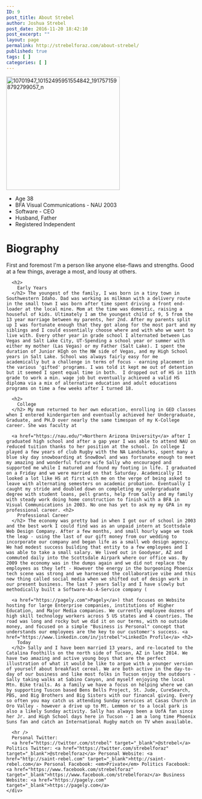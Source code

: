 ```yaml
---
ID: 9
post_title: About Strebel
author: Joshua Strebel
post_date: 2016-11-20 18:42:10
post_excerpt: ""
layout: page
permalink: http://strebelforaz.com/about-strebel/
published: true
tags: [ ]
categories: [ ]
---
```

<div class="row">
  <div class="col-sm-4">
    <img src="http://strebelforaz.com/wp-content/uploads/2016/11/10701947_10152495951554842_1917571598792799057_n-e1480137887741-300x300.jpg" alt="10701947_10152495951554842_1917571598792799057_n" width="300" height="300" class="alignnone size-medium wp-image-43 box-shadow1 img-fluid" /> <ul class="list-unstyled">
      <li>
        Age 38
      </li>
      <li>
        BFA Visual Communications - NAU 2003
      </li>
      <li>
        Software - CEO
      </li>
      <li>
        Husband, Father
      </li>
      <li>
        Registered Independent
      </li>
    </ul>
  </div>
  
  <div class="col-sm-8">
    <div class="card card-block">
      <h1>
        Biography
      </h1> First and foremost I'm a person like anyone else-flaws and strengths. Good at a few things, average a most, and lousy at others. 
      
      <h2>
        Early Years
      </h2> The youngest of the family, I was born in a tiny town in Southwestern Idaho. Dad was working as milkman with a delivery route in the small town I was born after time spent driving a front end-loader at the local mine. Mom at the time was domestic, raising a houseful of kids. Ultimately I am the youngest child of 9, 5 from the 13 year marriage between my parents, her 2nd. After my parents split up I was fortunate enough that they got along for the most part and my siblings and I could essentially choose where and with who we want to live with. Every other year in grade school I alternated between Las Vegas and Salt Lake City, UT-Spending a school year or summer with either my mother (Las Vegas) or my Father (Salt Lake). I spent the duration of Junior HIgh on the NW side of Vegas, and my High School years in Salt Lake. School was always fairly easy for me academically but a challenge in terms of focus - earning placement in the various 'gifted' programs. I was told it kept me out of detention but it seemed I spent equal time in both.  I dropped out of HS in 11th grade to work a min. wage job but eventually achieved a valid HS diploma via a mix of alternative education and adult educations programs on time a few weeks after I turned 18. 
      
      <h2>
        College
      </h2> My mum returned to her own education, enrolling in GED classes when I entered kindergarten and eventually achieved her Undergraduate, Graduate, and PH.D over nearly the same timespan of my K-College career. She was faculty at 
      
      <a href="https://nau.edu/">Northern Arizona University</a> after I graduated high school and after a gap year I was able to attend NAU on reduced tuition thanks to her position at the school. In college I played a few years of club Rugby with the NA Landsharks, spent many a blue sky day snowboarding at SnowBowl and was fortunate enough to meet my amazing and wonderful future wife Sally who encouraged and supported me while I matured and found my footing in life. I graduated on a Friday and we were married on that Saturday. Academically It looked a lot like HS at first with me on the verge of being asked to leave with alternating semesters on academic probation. Eventually I caught my stride and doubled down on completing my undergraduate degree with student loans, pell grants, help from Sally and my family with steady work doing home construction to finish with a BFA in Visual Communications in 2003. No one has yet to ask my my GPA in my professional career. <h2>
        Professional Career
      </h2> The economy was pretty bad in when I got our of school in 2003 and the best work I could find was as an unpaid intern at Scottsdale Web Design Company. After a few months, and small hourly wage we took the leap - using the last of our gift money from our wedding to incorporate our company and began life as a small web design agency. We had modest success building that entity to a few employees and I was able to take a small salary. We lived out in Goodyear, AZ and commuted daily into the Scottsdale Airpark where our office was. By 2009 the economy was in the dumps again and we did not replace the employees as they left - However the energy in the burgeoning Phoenix tech scene was strong and we harnessed the collaborative vibe and this new thing called social media when we shifted out of design work in our present business. The last 7 years Sally and I have slowly but methodically built a Software-As-A-Service company (
      
      <a href="https://pagely.com">Pagely</a>) that focuses on Website hosting for large Enterprise companies, institutions of Higher Education, and Major Media companies. We currently employee dozens of high skill technology workers across 5 US states and 4 countries. The road was long and rocky but we did it on our terms, with no outside money, and focused on a simple "Business is Personal" concept that understands our employees are the key to our customer's success. <a href="https://www.linkedin.com/in/jstrebel">LinkedIn Profile</a> <h2>
        Today
      </h2> Sally and I have been married 13 years, and re-located to the Catalina Foothills on the north side of Tucson, AZ in late 2014. We have two amazing and active young boys that are the perfect illustration of what it would be like to argue with a younger version of yourself about breakfast cereal. We are both active in the day-to-day of our business and like most folks in Tucson enjoy the outdoors - Sally taking walks at Sabino Canyon, and myself enjoying the local Mtn. Bike trails. As a family we have a focus on helping where we can by supporting Tuscon based Bens Bells Project, St. Jude, CureSearch, PBS, and Big Brothers and Big Sisters with our financal giving. Every so often you may catch us attending Sunday services at Casas Church in Oro Valley - however a drive up to Mt. Lemmon or to a local park is also a likely Sunday activity. Sally has always been a UofA fan since her Jr. and High School days here in Tucson - I am a long time Phoenix Suns fan and catch an International Rugby match on TV when available. 
      
      <hr />
      Personal Twitter: 
      <a href="https://twitter.com/strebel" target="_blank">@strebel</a> Politics Twitter: <a href="https://twitter.com/strebelforaz" target="_blank">@strebelforaz</a> Personal Website: <a href="http://saint-rebel.com" target="_blank">http://saint-rebel.com</a> Personal Facebook: <em>Private</em> Politics Facebook: <a href="https://www.facebook.com/strebelforaz" target="_blank">https://www.facebook.com/strebelforaz</a> Business Website: <a href="https://pagely.com" target="_blank">https://pagely.com</a>
    </div>
  </div>